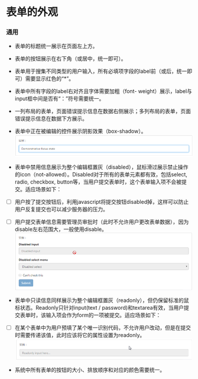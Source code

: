 # 表单的外观

### 通用

* 表单的标题统一展示在页面左上方。

* 表单的按钮展示在右下角（或居中，统一即可）。

* 表单用于搜集不同类型的用户输入，所有必填项字段的label前（或后，统一即可）需要显示红色的“\*”。

* 表单中所有字段的label右对齐且字体需要加粗（font- weight）展示，label与input框中间是否有“：”符号需要统一。

* 一列布局的表单，页面错误提示信息在数据右侧展示；多列布局的表单，页面错误提示信息在数据下方展示。

* 表单中正在被编辑的控件展示阴影效果（box-shadow）。![](/assets/焦点.png)

* 表单中禁用信息展示为整个编辑框置灰（disabled），鼠标滑过展示禁止操作的icon（not-allowed）。Disabled对于所有的表单元素都有效，包括select, radio, checkbox, button等，当用户提交表单时，这个表单输入项不会被提交。适应场景如下：

* [ ] 用户按了提交按钮后，利用javascript将提交按钮disabled掉，这样可以防止用户反复提交也可以减少服务器的压力。

* [ ] 用户提交表单信息需要管理员审批时（此时不允许用户更改表单数据）， 因为disable左右范围大，一般使用disable。![](/assets/1.png)

* 表单中只读信息同样展示为整个编辑框置灰（readonly），但仍保留标准的鼠标状态。Readonly只针对input\(text / password\)和textarea有效，当用户提交表单时，该输入项会作为form的一项被提交。适应场景如下：

* [ ] 在某个表单中为用户预填了某个唯一识别代码，不允许用户改动，但是在提交时需要传递该值，此时应该将它的属性设置为readonly。![](/assets/readonly.png)

* 系统中所有表单的按钮的大小、排放顺序和对应的颜色需要统一。

### 

### 

### 

### 




